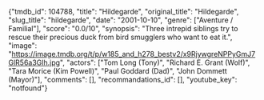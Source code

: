 {"tmdb_id": 104788, "title": "Hildegarde", "original_title": "Hildegarde", "slug_title": "hildegarde", "date": "2001-10-10", "genre": ["Aventure / Familial"], "score": "0.0/10", "synopsis": "Three intrepid siblings try to rescue their precious duck from bird smugglers who want to eat it.", "image": "https://image.tmdb.org/t/p/w185_and_h278_bestv2/x9RjywgreNPPyGmJ7GlR56a3Glh.jpg", "actors": ["Tom Long (Tony)", "Richard E. Grant (Wolf)", "Tara Morice (Kim Powell)", "Paul Goddard (Dad)", "John Dommett (Mayor)"], "comments": [], "recommandations_id": [], "youtube_key": "notfound"}